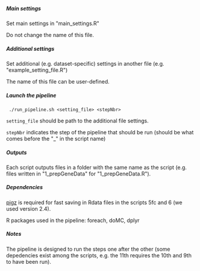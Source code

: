 ##### Main settings

Set main settings in "main_settings.R"

Do not change the name of this file.

##### Additional settings

Set additional (e.g. dataset-specific) settings in another file (e.g. "example_setting_file.R")

The name of this file can be user-defined.

##### Launch the pipeline

```{bash}
 ./run_pipeline.sh <setting_file> <stepNbr>
```

`setting_file` should be path to the additional file settings.


`stepNbr` indicates the step of the pipeline that should be run (should be what comes before the "_" in the script name)

##### Outputs

Each script outputs files in a folder with the same name as the script (e.g. files written in "1_prepGeneData" for "1_prepGeneData.R").

##### Dependencies

[pigz](https://zlib.net/pigz) is required for fast saving in Rdata files in the scripts 5fc and 6 (we used version 2.4).


R packages used in the pipeline: foreach, doMC, dplyr


##### Notes

The pipeline is designed to run the steps one after the other (some depedencies exist among the scripts, e.g. the 11th requires the 10th and 9th to have been run).
